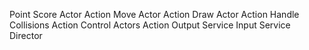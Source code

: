 Point 
Score
Actor
Action
Move Actor Action
Draw Actor Action
Handle Collisions Action
Control Actors Action
Output Service
Input Service 
Director 

